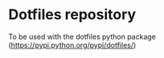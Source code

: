 Dotfiles repository
===================

To be used with the dotfiles python package (https://pypi.python.org/pypi/dotfiles/)

